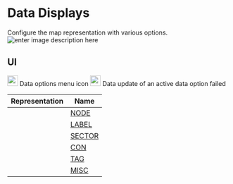 # Data Displays
Configure the map representation with various options.
![enter image description here](https://raw.githubusercontent.com/Risingson/eedocs/master/docs/images/menus/data-displays.png)
## UI
<img src="https://raw.githubusercontent.com/Risingson/eedocs/master/docs/images/Node-100_off.png" width="24" height="24" border="0" style="opacity:0.9;"> Data options menu icon
<img src="https://raw.githubusercontent.com/Risingson/eedocs/master/docs/images/NodeRed-100_on.png" width="24" height="24" border="0" style="opacity:0.9;"> Data update of an active data option failed



| Representation| Name |
|--|--|
| | [NODE](https://eedocs.readthedocs.io/en/latest/map/map-options-node/) |
| | [LABEL](https://eedocs.readthedocs.io/en/latest/map/map-options-label/) |
| | [SECTOR](https://eedocs.readthedocs.io/en/latest/map/map-options-sector/) |
| | [CON](https://eedocs.readthedocs.io/en/latest/map/map-options-con/) |
| | [TAG](https://eedocs.readthedocs.io/en/latest/map/map-options-tag/) |
| | [MISC](https://eedocs.readthedocs.io/en/latest/map/map-options-misc/) |

<!--stackedit_data:
eyJoaXN0b3J5IjpbLTExMDMzOTM3MzEsNTM5ODAwOTQzLC05MT
A5NTIzMjJdfQ==
-->